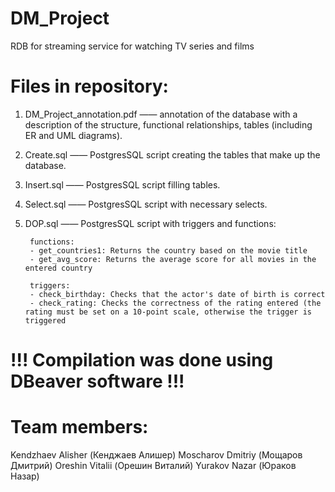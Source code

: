 # DM_Project

RDB for streaming service for watching TV series and films

# Files in repository:

1) DM_Project_annotation.pdf —— annotation of the database with a description of the structure, functional relationships, tables (including ER and UML diagrams).
2) Create.sql —— PostgresSQL script creating the tables that make up the database.
3) Insert.sql —— PostgresSQL script filling tables.
4) Select.sql —— PostgresSQL script with necessary selects.
5) DOP.sql —— PostgresSQL script with triggers and functions:

		functions:
		- get_countries1: Returns the country based on the movie title
		- get_avg_score: Returns the average score for all movies in the entered country
		
		triggers:
		- check_birthday: Checks that the actor's date of birth is correct
		- check_rating: Checks the correctness of the rating entered (the rating must be set on a 10-point scale, otherwise the trigger is triggered

# **!!!  Compilation was done using DBeaver software !!!**

# Team members:

Kendzhaev Alisher (Кенджаев Алишер)
Moscharov Dmitriy (Мощаров Дмитрий)
Oreshin Vitalii (Орешин Виталий)
Yurakov Nazar (Юраков Назар)
